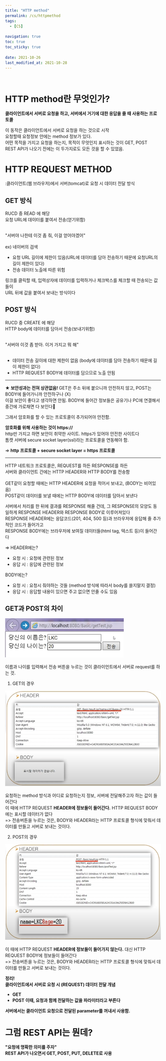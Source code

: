 ```yaml
---
title: "HTTP method"
permalink: /cs/httpmethod
tags:
  - [CS]

navigation: true
toc: true
toc_sticky: true

date: 2021-10-26
last_modified_at: 2021-10-28
---
```


![]()

# HTTP method란 무엇인가?

<strong>클라이언트에서 서버로 요청을 하고, 서버에서 거기에 대한 응답을 줄 때 사용하는 프로토콜</strong><br/>

이 동작은 클라이언트에서 서버로 요청을 하는 것으로 시작<br/>
요청할때 요청정보 안에는 method 정보가 있다.<br/>
어떤 목적을 가지고 요청을 하는지, 목적이 무엇인지 표시하는 것이 GET, POST<br/>
REST API가 나오기 전에는 이 두가지로도 모든 것을 할 수 있었음.<br/>

# HTTP REQUEST METHOD
:클라이언트(웹 브라우저)에서 서버(tomcat)로 요청 시 데이터 전달 방식

## GET 방식
RUCD 중 READ 에 해당<br/>
요청 URL에 데이터를 붙여서 전송(얻기위함)<br/><br/>


"서버야 나한테 이것 좀 줘, 이걸 얻어야겠어"<br/><br/>
ex) 네이버의 검색

- 요청 URL 길이에 제한이 있음(URL에 데이터를 담아 전송하기 때문에 요청URL의 길이 제한이 있다)
- 전송 데이터 노출에 따른 위험

링크를 클릭할 때, 입력상자에 데이터를 입력하거나 체크박스를 체크할 때 전송되는 값들이 <br/>
URL 뒤에 값을 붙여서 보내는 방식이다<br/>


## POST 방식
RUCD 중 CREATE 에 해당<br/>
HTTP body에 데이터를 담아서 전송(보내기위함)<br/><br/>


"서버야 이것 좀 받아. 이거 가지고 뭐 해"<br/><br/>

- 데이터 전송 길이에 대한 제한이 없음 (body에 데이터를 담아 전송하기 때문에 길이 제한이 없다)
- HTTP REQUEST BODY에 데이터를 담으므로 노출 안됨

<hr />
<strong>★ 보안성과는 전혀 상관없음! </strong>
GET은 주소 뒤에 붙으니까 안전하지 않고, POST는 BODY에 들어가니까 안전하구나 (X)<br/>
이걸 보안이 좋다고 생각하면 안됨. BODY에 들어간 정보들은 공유기나 PC에 연결해서 중간에 가로채면 다 보인다<br/>

그래서 암호화를 할 수 있는 프로토콜이 추가되어야 안전함.<br/>

<b>암호화를 위해 사용하는 것이 https://</b><br/>
http만 가지고 하면 보안이 취약한 사이트. https가 있어야 안전한 사이트다<br/>
톰캣 서버에 secure socket layer(ssl)라는 프로토콜을 연동해야 함.<br/>

=> 
<strong>http 프로토콜 + secure socket layer = https 프로토콜</strong>

<hr />

HTTP 네트워크 프로토콜은, REQUEST를 하든 RESPONSE를 하든<br/>
서버와 클라이언트 간에는 HTTP HEADER와 HTTP BODY를 전송함<br/><br/>
GET같이 요청할 때에는 HTTP HEADER에 요청을 적어서 보내고, (BODY는 비어있음)<br/>
POST같이 데이터를 보낼 때에는 HTTP BODY에 데이터를 담아서 보낸다<br/>

서버에서 처리를 한 뒤에 결과를 RESPONSE 해줄 건데, 그 RESPONSE의 모양도 동일하게
RESPONSE HEADER와 RESPONSE BODY로 이루어져있다<br/>
RESPONSE HEADER에는 응답코드(201, 404, 500 등)과 브라우저에 응답해 줄 추가적인 코드가 들어가고<br/>
RESPONSE BODY에는 브라우저에 보여질 데이터들(html tag, 텍스트 등)이 들어간다

=>
HEADER에는?
- 요청 시 : 요청에 관련된 정보
- 응답 시 : 응답에 관련된 정보

BODY에는?
- 요청 시 : 요청시 줘야하는 것들 (method 방식에 따라서 body를 쓸지말지 결정)
- 응답 시 : 응답할 내용이 있으면 주고 없으면 안줄 수도 있음

## GET과 POST의 차이

<img src="/assets/images/HTTP_example.png" /><br/><br/>
이름과 나이를 입력해서 전송 버튼을 누르는 것이 클라이언트에서 서버로 request를 하는 것.

1. GET의 경우

<img src="/assets/images/GET_example_result.png" /><br/><br/>
요청하는 method 방식과 어디로 요청하는지 정보, 서버에 전달해주고자 하는 값이 들어간다<br/>
이 때에 HTTP REQUEST <b>HEADER에 정보들이 들어간다.</b> HTTP REQUEST BODY에는 표시할 데이터가 없다<br/>
=> 전송버튼을 누르는 것은, BODY와 HEADER라는 HTTP 프로토콜 형식에 맞춰서 데이터를 만들고 서버로 보내는 것이다.

2. POST의 경우

<img src="/assets/images/POST_example_result.png" /><br/><br/>
이 때에 HTTP REQUEST <b>HEADER에 정보들이 들어가지 않는다.</b> 대신 HTTP REQUEST BODY에 정보들이 들어간다<br/>
=> 전송버튼을 누르는 것은, BODY와 HEADER라는 HTTP 프로토콜 형식에 맞춰서 데이터를 만들고 서버로 보내는 것이다.




<strong>정리!<strong><br/>
클라이언트에서 서버로 요청 시 (REQUEST) 데이터 전달 개념<br/>
- GET
- POST
이때, 요청과 함께 전달하는 값을 파라미터라고 부른다<br/>

서버에서는 클라이언트 요청으로 전달된 parameter를 꺼내서 사용함.

# 그럼 REST API는 뭔데?

<strong>"요청에 명확한 의미를 주자"<strong><br/>
REST API가 나오면서 GET, POST, PUT, DELETE로 사용<br/>
